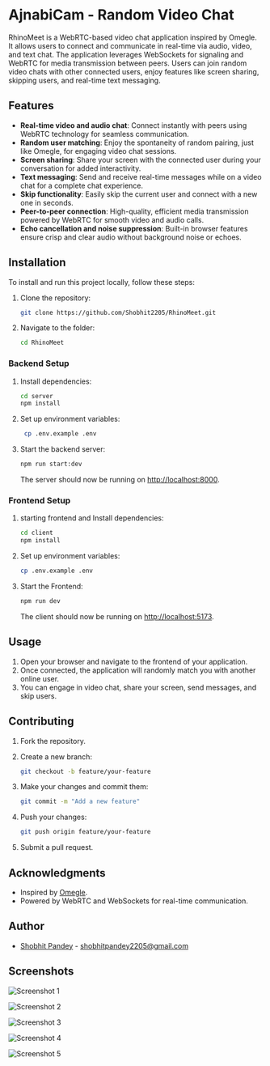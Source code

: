 # AjnabiCam - Random Video Chat

RhinoMeet is a WebRTC-based video chat application inspired by Omegle. It allows users to connect and communicate in real-time via audio, video, and text chat. The application leverages WebSockets for signaling and WebRTC for media transmission between peers. Users can join random video chats with other connected users, enjoy features like screen sharing, skipping users, and real-time text messaging.

## Features

- **Real-time video and audio chat**: Connect instantly with peers using WebRTC technology for seamless communication.
- **Random user matching**: Enjoy the spontaneity of random pairing, just like Omegle, for engaging video chat sessions.
- **Screen sharing**: Share your screen with the connected user during your conversation for added interactivity.
- **Text messaging**: Send and receive real-time messages while on a video chat for a complete chat experience.
- **Skip functionality**: Easily skip the current user and connect with a new one in seconds.
- **Peer-to-peer connection**: High-quality, efficient media transmission powered by WebRTC for smooth video and audio calls.
- **Echo cancellation and noise suppression**: Built-in browser features ensure crisp and clear audio without background noise or echoes.

## Installation

To install and run this project locally, follow these steps:

1. Clone the repository:

    ```bash
    git clone https://github.com/Shobhit2205/RhinoMeet.git
    ```

2. Navigate to the folder:

    ```bash
    cd RhinoMeet
    ```

### Backend Setup

1. Install dependencies:

    ```bash
    cd server
    npm install
    ```

2. Set up environment variables:

   ```bash
    cp .env.example .env
    ```

3. Start the backend server:

    ```bash
    npm run start:dev
    ```

    The server should now be running on [http://localhost:8000](http://localhost:8000).

### Frontend Setup

1. starting frontend and Install dependencies:

    ```bash
    cd client
    npm install
    ```

2. Set up environment variables:

    ```bash
    cp .env.example .env
    ```

3. Start the Frontend:

    ```bash
    npm run dev
    ```

    The client should now be running on [http://localhost:5173](http://localhost:5173).

## Usage

1. Open your browser and navigate to the frontend of your application.
2. Once connected, the application will randomly match you with another online user.
3. You can engage in video chat, share your screen, send messages, and skip users.

## Contributing

1. Fork the repository.
2. Create a new branch:

    ```bash
    git checkout -b feature/your-feature
    ```

3. Make your changes and commit them:

    ```bash
    git commit -m "Add a new feature"
    ```

4. Push your changes:

    ```bash
    git push origin feature/your-feature
    ```

5. Submit a pull request.

## Acknowledgments

- Inspired by [Omegle](https://www.omegle.com/).
- Powered by WebRTC and WebSockets for real-time communication.

## Author

- [Shobhit Pandey](https://github.com/Shobhit2205) - [shobhitpandey2205@gmail.com](shobhitpandey2205@gmail.com)

## Screenshots

![Screenshot 1](screenshots/screenshot1.png)

![Screenshot 2](screenshots/screenshot2.png)

![Screenshot 3](screenshots/screenshot3.png)

![Screenshot 4](screenshots/screenshot4.png)

![Screenshot 5](screenshots/screenshot5.png)

<!--
Keywords: omegle, omegle clone github, videochat application github, random chat, github, mern stack project github, mern project, typescript, nodejs, socket-io, socketio, webrtc, websocket, real time communication, learn webrtc, open source project, Random Video chat, Random call, Video call, omegel clone, omegle type apps, Rhinomeet, rhinomeet.com, meet, random chat, messages, video chat, screen sharing, real-time messaging, secure video calls
-->
